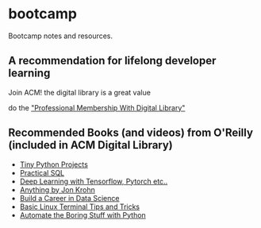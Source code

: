 # bootcamp

Bootcamp notes and resources. 

## A recommendation for lifelong developer learning

Join ACM! the digital library is a great value

do the ["Professional Membership With Digital Library"](https://www.acm.org/membership/membership-options)


## Recommended Books (and videos) from O'Reilly (included in ACM Digital Library)

* [Tiny Python Projects](https://learning.oreilly.com/library/view/tiny-python-projects/9781617297519/)
* [Practical SQL](https://learning.oreilly.com/library/view/practical-sql-2nd/9781098129866/)
* [Deep Learning with Tensorflow, Pytorch etc..](https://learning.oreilly.com/videos/deep-learning-with/9780136617617/)
* [Anything by Jon Krohn](https://learning.oreilly.com/search/?query=author%3A%22Jon%20Krohn%22&extended_publisher_data=true&highlight=true&include_assessments=false&include_case_studies=true&include_courses=true&include_playlists=true&include_collections=true&include_notebooks=true&include_sandboxes=true&include_scenarios=true&is_academic_institution_account=false&source=user&sort=relevance&facet_json=true&json_facets=true&page=0&include_facets=true&include_practice_exams=true)
* [Build a Career in Data Science](https://learning.oreilly.com/library/view/build-a-career/9781617296246/)
* [Basic Linux Terminal Tips and Tricks](https://learning.oreilly.com/library/view/basic-linux-terminal/9781484260357/)
* [Automate the Boring Stuff with Python](https://learning.oreilly.com/library/view/automate-the-boring/9781098122584/)
